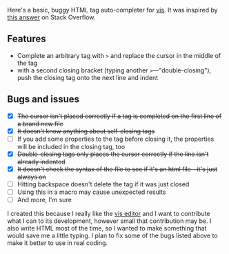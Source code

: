 Here's a basic, buggy HTML tag auto-completer for [vis][2]. It was inspired
by [this answer][1] on Stack Overflow. 

[1]: https://stackoverflow.com/a/134990 "How can one close HTML tags in Vim quickly?—Stack Overflow"

## Features

- Complete an arbitrary tag with `>` and replace the cursor in the middle
  of the tag
- with a second closing bracket (typing another `>`&mdash;"double-closing"),
  push the closing tag onto the next line and indent

## Bugs and issues

- [x] ~~The cursor isn't placed correctly if a tag is completed on the first
      line of a brand new file~~
- [x] ~~It doesn't know anything about self-closing tags~~
- [ ] If you add some properties to the tag before closing it, the properties
      will be included in the closing tag, too
- [x] ~~Double-closing tags only places the cursor correctly if the line isn't
      already indented~~
- [x] ~~It doesn't check the syntax of the file to see if it's an html
      file&mdash;it's just always on~~
- [ ] Hitting backspace doesn't delete the tag if it was just closed
- [ ] Using this in a macro may cause unexpected results
- [ ] And more, I'm sure

I created this because I really like the [vis editor][2] and I want to
contribute what I can to its development, however small that contribution
may be. I also write HTML most of the time, so I wanted to make something
that would save me a little typing. I plan to fix some of the bugs listed
above to make it better to use in real coding.

[2]: https://github.com/martanne/vis "Vis editor on Github"
